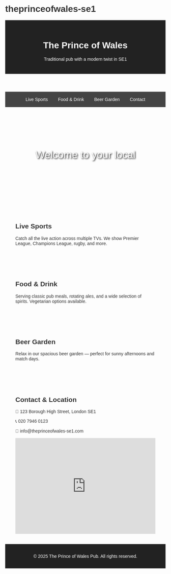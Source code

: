 # theprinceofwales-se1
<!DOCTYPE html>
<html lang="en">
<head>
  <meta charset="UTF-8" />
  <meta name="viewport" content="width=device-width, initial-scale=1.0" />
  <title>The Prince of Wales Pub</title>
  <style>
    body {
      margin: 0;
      font-family: Arial, sans-serif;
      background: #fdfdfd;
      color: #333;
    }
    header {
      background-color: #222;
      color: #fff;
      padding: 1.5rem;
      text-align: center;
    }
    nav {
      display: flex;
      justify-content: center;
      background-color: #444;
    }
    nav a {
      color: white;
      padding: 1rem;
      text-decoration: none;
    }
    nav a:hover {
      background-color: #666;
    }
    section {
      padding: 2rem;
      max-width: 900px;
      margin: auto;
    }
    footer {
      text-align: center;
      padding: 1rem;
      background-color: #222;
      color: white;
    }
    .hero {
      background: url('https://images.unsplash.com/photo-1605864878787-b9d3474db527') no-repeat center center/cover;
      height: 300px;
      display: flex;
      align-items: center;
      justify-content: center;
      color: white;
      font-size: 2rem;
      text-shadow: 2px 2px 4px #000;
    }
  </style>
</head>
<body>
  <header>
    <h1>The Prince of Wales</h1>
    <p>Traditional pub with a modern twist in SE1</p>
  </header>

  <nav>
    <a href="#sports">Live Sports</a>
    <a href="#menu">Food & Drink</a>
    <a href="#garden">Beer Garden</a>
    <a href="#contact">Contact</a>
  </nav>

  <div class="hero">
    Welcome to your local
  </div>

  <section id="sports">
    <h2>Live Sports</h2>
    <p>Catch all the live action across multiple TVs. We show Premier League, Champions League, rugby, and more.</p>
  </section>

  <section id="menu">
    <h2>Food & Drink</h2>
    <p>Serving classic pub meals, rotating ales, and a wide selection of spirits. Vegetarian options available.</p>
  </section>

  <section id="garden">
    <h2>Beer Garden</h2>
    <p>Relax in our spacious beer garden — perfect for sunny afternoons and match days.</p>
  </section>

  <section id="contact">
    <h2>Contact & Location</h2>
    <p>📍 123 Borough High Street, London SE1</p>
    <p>📞 020 7946 0123</p>
    <p>📧 info@theprinceofwales-se1.com</p>
    <iframe 
      src="https://www.google.com/maps/embed?pb=!1m18!1m12!1m3!1d19894.09997023148!2d-0.09646!3d51.50212!2m3!1f0!2f0!3f0!3m2!1i1024!2i768!4f13.1!3m3!1m2!1s0x0%3A0x0!2zNTHCsDMwJzA3LjYiTiAwwrAwNyc0OS42Ilc!5e0!3m2!1sen!2suk!4v1633902166123!5m2!1sen!2suk" 
      width="100%" height="300" style="border:0;" allowfullscreen="" loading="lazy"></iframe>
  </section>

  <footer>
    <p>&copy; 2025 The Prince of Wales Pub. All rights reserved.</p>
  </footer>
</body>
</html>
